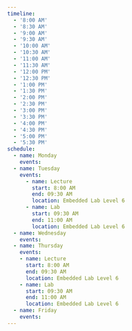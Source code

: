 ```yaml
---
timeline:
  - '8:00 AM'
  - '8:30 AM'
  - '9:00 AM'
  - '9:30 AM'
  - '10:00 AM'
  - '10:30 AM'
  - '11:00 AM'
  - '11:30 AM'
  - '12:00 PM'
  - '12:30 PM'
  - '1:00 PM'
  - '1:30 PM'
  - '2:00 PM'
  - '2:30 PM'
  - '3:00 PM'
  - '3:30 PM'
  - '4:00 PM'
  - '4:30 PM'
  - '5:00 PM'
  - '5:30 PM'
schedule:
  - name: Monday 
    events:
  - name: Tuesday
    events:
      - name: Lecture
        start: 8:00 AM
        end: 09:30 AM
        location: Embedded Lab Level 6
      - name: Lab
        start: 09:30 AM
        end: 11:00 AM
        location: Embedded Lab Level 6
  - name: Wednesday
    events:
  - name: Thursday
    events:
    - name: Lecture
      start: 8:00 AM
      end: 09:30 AM
      location: Embedded Lab Level 6
    - name: Lab
      start: 09:30 AM
      end: 11:00 AM
      location: Embedded Lab Level 6
  - name: Friday
    events:
---
```

